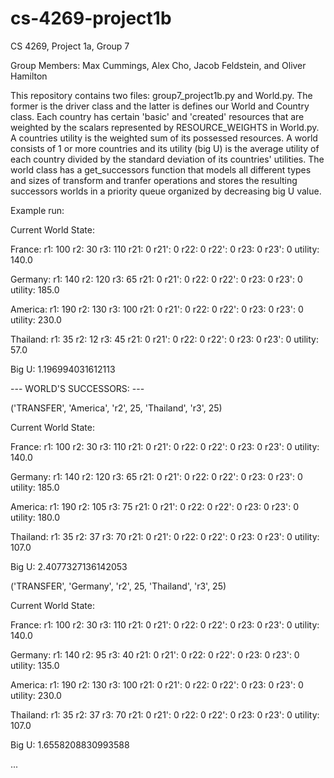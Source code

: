 # cs-4269-project1b
CS 4269, Project 1a, Group 7

Group Members: Max Cummings, Alex Cho, Jacob Feldstein, and Oliver Hamilton

This repository contains two files: group7_project1b.py and World.py. The former is the driver class and the latter is defines our World and Country class. Each country has certain 'basic' and 'created' resources that are weighted by the scalars represented by RESOURCE_WEIGHTS in World.py. A countries utility is the weighted sum of its possessed resources. A world consists of 1 or more countries and its utility (big U) is the average utility of each country divided by the standard deviation of its countries' utilities. The world class has a get_successors function that models all different types and sizes of transform and tranfer operations and stores the resulting successors worlds in a priority queue organized by decreasing big U value. 

Example run:

Current World State: 

France: r1: 100 r2: 30 r3: 110 r21: 0 r21': 0 r22: 0 r22': 0 r23: 0 r23': 0 utility: 140.0

Germany: r1: 140 r2: 120 r3: 65 r21: 0 r21': 0 r22: 0 r22': 0 r23: 0 r23': 0 utility: 185.0

America: r1: 190 r2: 130 r3: 100 r21: 0 r21': 0 r22: 0 r22': 0 r23: 0 r23': 0 utility: 230.0

Thailand: r1: 35 r2: 12 r3: 45 r21: 0 r21': 0 r22: 0 r22': 0 r23: 0 r23': 0 utility: 57.0

Big U: 1.196994031612113


--- WORLD'S SUCCESSORS: ---

('TRANSFER', 'America', 'r2', 25, 'Thailand', 'r3', 25)

Current World State: 

France: r1: 100 r2: 30 r3: 110 r21: 0 r21': 0 r22: 0 r22': 0 r23: 0 r23': 0 utility: 140.0

Germany: r1: 140 r2: 120 r3: 65 r21: 0 r21': 0 r22: 0 r22': 0 r23: 0 r23': 0 utility: 185.0

America: r1: 190 r2: 105 r3: 75 r21: 0 r21': 0 r22: 0 r22': 0 r23: 0 r23': 0 utility: 180.0

Thailand: r1: 35 r2: 37 r3: 70 r21: 0 r21': 0 r22: 0 r22': 0 r23: 0 r23': 0 utility: 107.0

Big U: 2.4077327136142053

('TRANSFER', 'Germany', 'r2', 25, 'Thailand', 'r3', 25)

Current World State: 

France: r1: 100 r2: 30 r3: 110 r21: 0 r21': 0 r22: 0 r22': 0 r23: 0 r23': 0 utility: 140.0

Germany: r1: 140 r2: 95 r3: 40 r21: 0 r21': 0 r22: 0 r22': 0 r23: 0 r23': 0 utility: 135.0

America: r1: 190 r2: 130 r3: 100 r21: 0 r21': 0 r22: 0 r22': 0 r23: 0 r23': 0 utility: 230.0

Thailand: r1: 35 r2: 37 r3: 70 r21: 0 r21': 0 r22: 0 r22': 0 r23: 0 r23': 0 utility: 107.0

Big U: 1.6558208830993588


...
